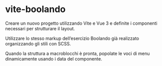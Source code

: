 # vite-boolando

Creare un nuovo progetto utilizzando Vite e Vue 3 e definite i componenti necessari per strutturare il layout.

Utilizzare lo stesso markup dell’esercizio Boolando già realizzato organizzando gli stili con SCSS.

Quando la struttura a macroblocchi è pronta, popolate le voci di menu dinamicamente usando i data del componente.
